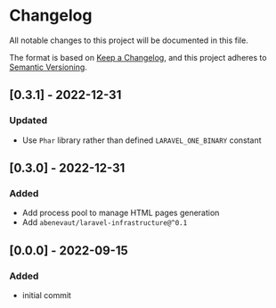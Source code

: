 # Changelog
All notable changes to this project will be documented in this file.

The format is based on [Keep a Changelog](https://keepachangelog.com/en/1.0.0/),
and this project adheres to [Semantic Versioning](https://semver.org/spec/v2.0.0.html).

## [0.3.1] - 2022-12-31
### Updated
- Use `Phar` library rather than defined `LARAVEL_ONE_BINARY` constant

## [0.3.0] - 2022-12-31
### Added
- Add process pool to manage HTML pages generation
- Add `abenevaut/laravel-infrastructure@^0.1`

## [0.0.0] - 2022-09-15
### Added
- initial commit
